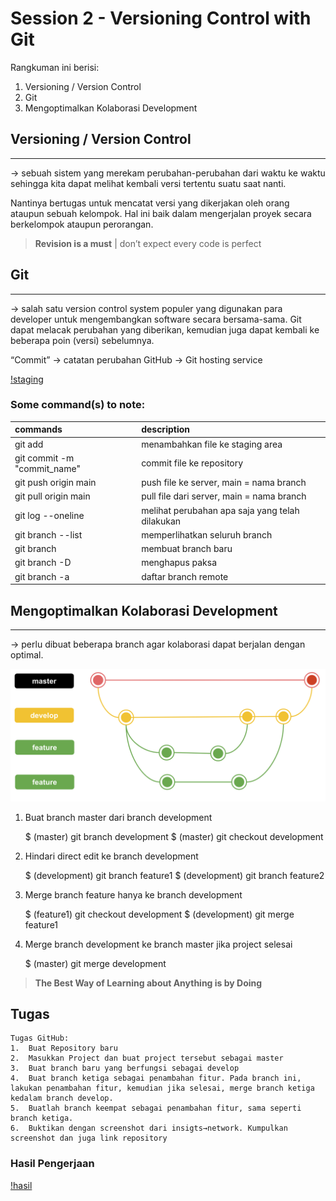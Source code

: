 # Session 2 - Versioning Control with Git

Rangkuman ini berisi:
1. Versioning / Version Control
2. Git
3. Mengoptimalkan Kolaborasi Development

## Versioning / Version Control
----------------------------

→ sebuah sistem yang merekam perubahan-perubahan dari waktu ke waktu sehingga kita dapat melihat kembali versi tertentu suatu saat nanti.

Nantinya bertugas untuk mencatat versi yang dikerjakan oleh orang ataupun sebuah kelompok. Hal ini baik dalam mengerjalan proyek secara berkelompok ataupun perorangan.

> **Revision is a must** | don’t expect every code is perfect

## Git
---
→ salah satu version control system populer yang digunakan para developer untuk mengembangkan software secara bersama-sama. Git dapat melacak perubahan yang diberikan, kemudian juga dapat kembali ke beberapa poin (versi) sebelumnya.

“Commit” → catatan perubahan
GitHub → Git hosting service

[!staging](./screenshots/staging-area.png)


### Some command(s) to note:

| commands                    |                            description                                    |
|:----------------------------|:--------------------------------------------------------------------------|
| git add <file>              | menambahkan file ke staging area                                          |
| git commit -m "commit_name" | commit file ke repository                                                 |
| git push origin main        | push file ke server, main = nama branch                                   |
| git pull origin main        | pull file dari server, main = nama branch                                 |
| git log --oneline           | melihat perubahan apa saja yang telah dilakukan                           |
| git branch --list           | memperlihatkan seluruh branch                                             |
| git branch <branch>         | membuat branch baru <branch>                                              |
| git branch -D <branch>      | menghapus paksa <branch>                                                  |
| git branch -a               | daftar branch remote                                                      |


## Mengoptimalkan Kolaborasi Development
-------------------------------------

→ perlu dibuat beberapa branch agar kolaborasi dapat berjalan dengan optimal.

![!branching](./screenshots/branching.png)

1.  Buat branch master dari branch development

    $ (master) git branch development
    $ (master) git checkout development

2.  Hindari direct edit ke branch development

    $ (development) git branch feature1
    $ (development) git branch feature2

3.  Merge branch feature hanya ke branch development

    $ (feature1) git checkout development
    $ (development) git merge feature1

4.  Merge branch development ke branch master jika project selesai

    $ (master) git merge development

> **The Best Way of Learning about Anything is by Doing**



## Tugas  
    Tugas GitHub:   
    1.  Buat Repository baru 
    2.  Masukkan Project dan buat project tersebut sebagai master
    3.  Buat branch baru yang berfungsi sebagai develop 
    4.  Buat branch ketiga sebagai penambahan fitur. Pada branch ini, lakukan penambahan fitur, kemudian jika selesai, merge branch ketiga kedalam branch develop.  
    5.  Buatlah branch keempat sebagai penambahan fitur, sama seperti branch ketiga.  
    6.  Buktikan dengan screenshot dari insigts→network. Kumpulkan screenshot dan juga link repository
    
### Hasil Pengerjaan

[!hasil](./screenshots/hasil-insight-network.png)
